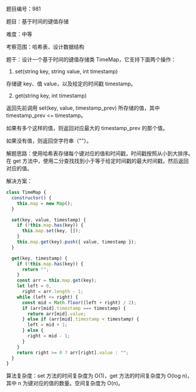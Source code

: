 题目编号：981

题目：基于时间的键值存储

难度：中等

考察范围：哈希表、设计数据结构

题干：设计一个基于时间的键值存储类 TimeMap，它支持下面两个操作：

1. set(string key, string value, int timestamp)

存储键 key、值 value，以及给定的时间戳 timestamp。

2. get(string key, int timestamp)

返回先前调用 set(key, value, timestamp_prev) 所存储的值，其中 timestamp_prev <= timestamp。

如果有多个这样的值，则返回对应最大的  timestamp_prev 的那个值。

如果没有值，则返回空字符串（""）。

解题思路：使用哈希表存储每个键对应的值和时间戳，时间戳按照从小到大排序。在 get 方法中，使用二分查找找到小于等于给定时间戳的最大时间戳，然后返回对应的值。

解决方案：

```javascript
class TimeMap {
  constructor() {
    this.map = new Map();
  }

  set(key, value, timestamp) {
    if (!this.map.has(key)) {
      this.map.set(key, []);
    }
    this.map.get(key).push({ value, timestamp });
  }

  get(key, timestamp) {
    if (!this.map.has(key)) {
      return "";
    }
    const arr = this.map.get(key);
    let left = 0,
      right = arr.length - 1;
    while (left <= right) {
      const mid = Math.floor((left + right) / 2);
      if (arr[mid].timestamp === timestamp) {
        return arr[mid].value;
      } else if (arr[mid].timestamp < timestamp) {
        left = mid + 1;
      } else {
        right = mid - 1;
      }
    }
    return right >= 0 ? arr[right].value : "";
  }
}
```

算法复杂度：set 方法的时间复杂度为 O(1)，get 方法的时间复杂度为 O(log n)，其中 n 为键对应的值的数量。空间复杂度为 O(n)。